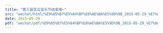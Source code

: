 ```yaml
---
title: "第三届苦瓜音乐节结束咯~"
src: "wechat/html/%E9%85%B7%E5%84%BF%E8%AE%BA%E5%9D%9B_2015-05-29_%E7%AC%AC%E4%B8%89%E5%B1%8A%E8%8B%A6%E7%93%9C%E9%9F%B3%E4%B9%90%E8%8A%82%E7%BB%93%E6%9D%9F%E5%92%AF~.html"
date: 2015-05-29
pdf: "wechat/pdf/%E9%85%B7%E5%84%BF%E8%AE%BA%E5%9D%9B_2015-05-29_%E7%AC%AC%E4%B8%89%E5%B1%8A%E8%8B%A6%E7%93%9C%E9%9F%B3%E4%B9%90%E8%8A%82%E7%BB%93%E6%9D%9F%E5%92%AF~.pdf"
---
```

